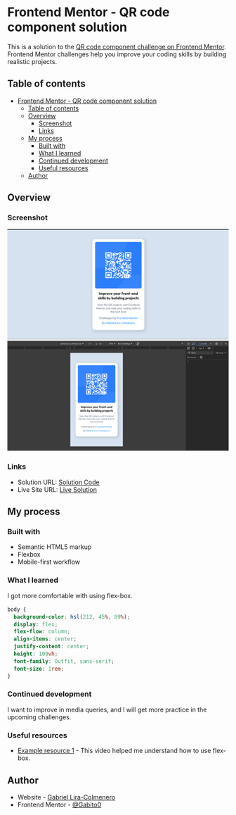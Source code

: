 # Frontend Mentor - QR code component solution

This is a solution to the [QR code component challenge on Frontend Mentor](https://www.frontendmentor.io/challenges/qr-code-component-iux_sIO_H). Frontend Mentor challenges help you improve your coding skills by building realistic projects.

## Table of contents

- [Frontend Mentor - QR code component solution](#frontend-mentor---qr-code-component-solution)
  - [Table of contents](#table-of-contents)
  - [Overview](#overview)
    - [Screenshot](#screenshot)
    - [Links](#links)
  - [My process](#my-process)
    - [Built with](#built-with)
    - [What I learned](#what-i-learned)
    - [Continued development](#continued-development)
    - [Useful resources](#useful-resources)
  - [Author](#author)

## Overview

### Screenshot

![](./images/qr_code_solution.png)
![](./images/qr_code_mobile.png)

### Links

- Solution URL: [Solution Code](https://github.com/Gabito0/QR-code-component)
- Live Site URL: [Live Solution](https://qr-code-component-tau-beige.vercel.app/)

## My process

### Built with

- Semantic HTML5 markup
- Flexbox
- Mobile-first workflow

### What I learned

I got more comfortable with using flex-box.

```css
body {
  background-color: hsl(212, 45%, 89%);
  display: flex;
  flex-flow: column;
  align-items: center;
  justify-content: center;
  height: 100vh;
  font-family: Outfit, sans-serif;
  font-size: 1rem;
}
```

### Continued development

I want to improve in media queries, and I will get more practice in the upcoming challenges.

### Useful resources

- [Example resource 1](https://youtu.be/OXGznpKZ_sA?si=-t_VBoSSu1X_OCHb) - This video helped me understand how to use flex-box.

## Author

- Website - [Gabriel Lira-Colmenero](https://portfolio-bccw.onrender.com/)
- Frontend Mentor - [@Gabito0](https://www.frontendmentor.io/profile/Gabito0)
